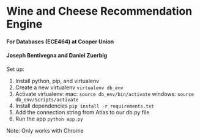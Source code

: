 # Wine and Cheese Recommendation Engine
#### For Databases (ECE464) at Cooper Union
#### Joseph Bentivegna and Daniel Zuerbig  

Set up:
1. Install python, pip, and virtualenv
2. Create a new virtualenv `virtualenv db_env`
3. Activate virtualenv: 
    mac: `source db_env/bin/activate`
    windows: `source db_env/Scripts/activate`
4. Install dependencies `pip install -r requirements.txt`
5. Add the connection string from Atlas to our db.py file
5. Run the app `python app.py`

Note:
Only works with Chrome

